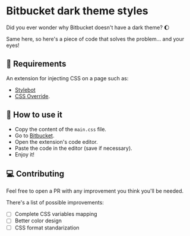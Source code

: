 # Bitbucket dark theme styles

Did you ever wonder why Bitbucket doesn't have a dark theme? 🌔

Same here, so here's a piece of code that solves the problem... and your eyes!

## 📜 Requirements

An extension for injecting CSS on a page such as:
- [Stylebot](https://stylebot.dev/)
- [CSS Override](https://github.com/swcolegrove/css-override-web-extension).

## 🚀 How to use it

- Copy the content of the `main.css` file.
- Go to [Bitbucket](https://bitbucket.org).
- Open the extension's code editor.
- Paste the code in the editor (save if necessary).
- Enjoy it!

## 💻 Contributing

Feel free to open a PR with any improvement you think you'll be needed.

There's a list of possible improvements:
- [ ] Complete CSS variables mapping
- [ ] Better color design
- [ ] CSS format standarization
